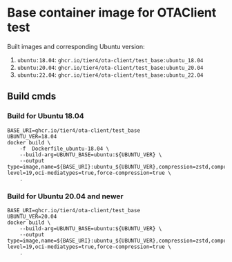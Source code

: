 # Base container image for OTAClient test

Built images and corresponding Ubuntu version:

1. `ubuntu:18.04`: `ghcr.io/tier4/ota-client/test_base:ubuntu_18.04`
1. `ubuntu:20.04`: `ghcr.io/tier4/ota-client/test_base:ubuntu_20.04`
1. `ubuntu:22.04`: `ghcr.io/tier4/ota-client/test_base:ubuntu_22.04`

## Build cmds

### Build for Ubuntu 18.04

```shell
BASE_URI=ghcr.io/tier4/ota-client/test_base
UBUNTU_VER=18.04
docker build \
    -f  Dockerfile_ubuntu-18.04 \
    --build-arg=UBUNTU_BASE=ubuntu:${UBUNTU_VER} \
    --output type=image,name=${BASE_URI}:ubuntu_${UBUNTU_VER},compression=zstd,compression-level=19,oci-mediatypes=true,force-compression=true \
    .
```

### Build for Ubuntu 20.04 and newer

```shell
BASE_URI=ghcr.io/tier4/ota-client/test_base
UBUNTU_VER=20.04
docker build \
    --build-arg=UBUNTU_BASE=ubuntu:${UBUNTU_VER} \
    --output type=image,name=${BASE_URI}:ubuntu_${UBUNTU_VER},compression=zstd,compression-level=19,oci-mediatypes=true,force-compression=true \
    .
```